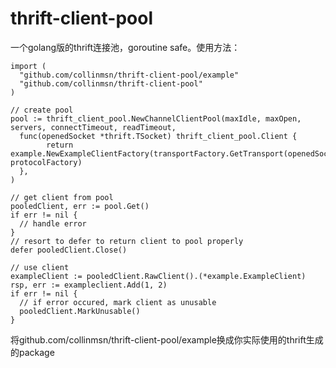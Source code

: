 # thrift-client-pool

一个golang版的thrift连接池，goroutine safe。使用方法：
```
import (
  "github.com/collinmsn/thrift-client-pool/example"
  "github.com/collinmsn/thrift-client-pool"
)

// create pool
pool := thrift_client_pool.NewChannelClientPool(maxIdle, maxOpen, servers, connectTimeout, readTimeout,
  func(openedSocket *thrift.TSocket) thrift_client_pool.Client {
		return example.NewExampleClientFactory(transportFactory.GetTransport(openedSocket), protocolFactory)
  },
)

// get client from pool	
pooledClient, err := pool.Get()
if err != nil {
  // handle error
}
// resort to defer to return client to pool properly
defer pooledClient.Close()

// use client
exampleClient := pooledClient.RawClient().(*example.ExampleClient)
rsp, err := exampleclient.Add(1, 2)
if err != nil {
  // if error occured, mark client as unusable
  pooledClient.MarkUnusable()
}
```
将github.com/collinmsn/thrift-client-pool/example换成你实际使用的thrift生成的package
